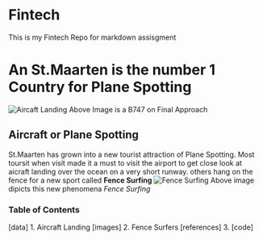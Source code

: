 ﻿# Fintech
This is my Fintech Repo for markdown assisgment

# An St.Maarten is the number 1 Country for Plane Spotting
![Aircaft Landing](C:\Users\sheld\OneDrive\Desktop\stmaartenmahobeach-580x387.png‪)
Above Image is a B747 on Final Approach

## Aircraft or Plane Spotting
St.Maarten has grown into a new tourist attraction of Plane Spotting. Most toursit when visit made it a must to visit the airport to get close look at aicraft landing over the ocean on a very short runway. 
others hang on the fence for a new sport called **Fence Surfing**
![Fence Surfing](https://www.google.com/url?sa=i&url=https%3A%2F%2Fwww.youtube.com%2Fwatch%3Fv%3DNgns8HRivaE&psig=AOvVaw23x92P8H4Y3pRdo4b42KTg&ust=1614568739660000&source=images&cd=vfe&ved=0CAIQjRxqFwoTCJil2LbPi-8CFQAAAAAdAAAAABBE)
Above image dipicts this new phenomena *Fence Surfing*

### Table of Contents 
[data] 1. Aircraft Landing 
[images] 2. Fence Surfers 
[references] 3. 
[code]
